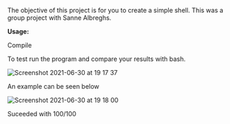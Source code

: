 The objective of this project is for you to create a simple shell. This was a group project with Sanne Albreghs.

**Usage:**

Compile

To test run the program and compare your results with bash.

![Screenshot 2021-06-30 at 19 17 37](https://user-images.githubusercontent.com/61982496/124004353-32994180-d9d8-11eb-9679-2de374786b3e.png)

An example can be seen below

![Screenshot 2021-06-30 at 19 18 00](https://user-images.githubusercontent.com/61982496/124004233-1bf2ea80-d9d8-11eb-86c8-beaadc3a1988.png)

Suceeded with 100/100
